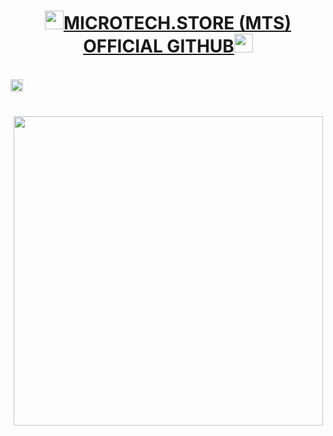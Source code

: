 <h1 align="center"><img src="https://github.com/ximfine/XUserbot/blob/227f1311bc6f9a484e79da8cdaa0df53d6cd87ec/userbot/resources/Music.gif" 
width="30px"><u><b>MICROTECH.STORE (MTS) OFFICIAL GITHUB</b></u><img src="https://github.com/ximfine/XUserbot/blob/227f1311bc6f9a484e79da8cdaa0df53d6cd87ec/userbot/resources/Music.gif" width="30px"></h1><br>

<a href="https://t.me/microtechvpnservice">
  <img align="Center" alt="Microtech Telegram" width="20px" src="https://cdn.jsdelivr.net/npm/simple-icons@v3/icons/telegram.svg" />
</a>
</a>
<br>
<h1 align="center"><img src="https://camo.githubusercontent.com/992babdffd8c74a1502de375fbdf7e4d54773242/68747470733a2f2f6d656469612e67697068792e636f6d2f6d656469612f53576f536b4e36447854737a71494b4571762f67697068792e676966" width="495px">
